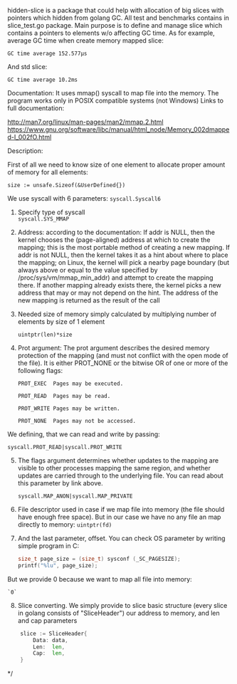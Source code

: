hidden-slice is a package that could help with allocation of big slices with pointers which hidden from golang GC.
All test and benchmarks contains in slice_test.go package.
Main purpose is to define and manage slice which contains a pointers to elements w/o affecting GC time.
As for example, average GC time when create memory mapped slice:

`GC time average 152.577µs`

And std slice:

`GC time average 10.2ms`

Documentation:
It uses mmap() syscall to map file into the memory. The program works only in POSIX compatible systems (not Windows)
Links to full documentation:

http://man7.org/linux/man-pages/man2/mmap.2.html
https://www.gnu.org/software/libc/manual/html_node/Memory_002dmapped-I_002fO.html

Description:

First of all we need to know size of one element to allocate proper amount of memory for all elements:

`size := unsafe.Sizeof(&UserDefined{})`

We use syscall with 6 parameters: `syscall.Syscall6`

1. Specify type of syscall  
	`syscall.SYS_MMAP`

2. Address: according to the documentation:
If addr is NULL, then the kernel chooses the (page-aligned) address at which to create the mapping; this is the most
portable method of creating a new mapping. If addr is not NULL, then the kernel takes it as a hint about where to
place the mapping; on Linux, the kernel will pick a nearby page boundary (but always above or equal to the value
specified by /proc/sys/vm/mmap_min_addr) and attempt to create the mapping there.  If another mapping already exists
there, the kernel picks a new address that may or may not depend on the hint. The address of the new mapping is
returned as the result of the call

3. Needed size of memory simply calculated by multiplying number of elements by size of 1 element
    
    `uintptr(len)*size`

4. Prot argument:
The prot argument describes the desired memory protection of the mapping (and must not conflict with the open mode of the file).
It is either PROT_NONE or the bitwise OR of one or more of the following flags:
       
       PROT_EXEC  Pages may be executed.

       PROT_READ  Pages may be read.

       PROT_WRITE Pages may be written.

       PROT_NONE  Pages may not be accessed.

We defining, that we can read and write by passing:
	
	syscall.PROT_READ|syscall.PROT_WRITE

5. The flags argument determines whether updates to the mapping are visible to other processes mapping the same region,
and whether updates are carried through to the underlying file. You can read about this parameter by link above.
	
	`syscall.MAP_ANON|syscall.MAP_PRIVATE`

6. File descriptor used in case if we map file into memory (the file should have enough free space). But in our case we
 have no any file an map directly to memory:
	`uintptr(fd)`

7. And the last parameter, offset. You can check OS parameter by writing simple program in C:
 	```C
	size_t page_size = (size_t) sysconf (_SC_PAGESIZE);
	printf("%lu", page_size);
	```
But we provide 0 because we want to map all file into memory:
	
	`0`

8. Slice converting. We simply provide to slice basic structure (every slice in golang consists of "SliceHeader") our
address to memory, and len and cap parameters

```go
	slice := SliceHeader{
		Data: data,
		Len:  len,
		Cap:  len,
	}
```

 */

